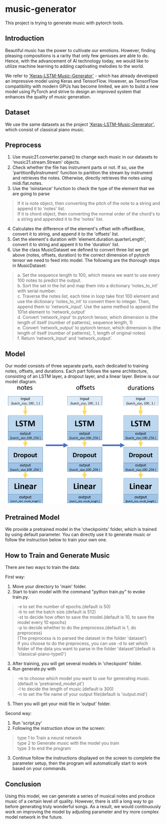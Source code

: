 # music-generator

This project is trying to generate music with pytorch tools.

## Introduction

Beautiful music has the power to cultivate our emotions. However, finding pleasing compositions is a rarity that only few geniuses are able to do. Hence, with the advancement of AI technology today, we would like to utilize machine learning to adding captivating melodies to the world.

We refer to ['Keras-LSTM-Music-Generator'](https://github.com/jordan-bird/Keras-LSTM-Music-Generator) - which has already developed an impressive model using Keras and TensorFlow. However, as TensorFlow compatibility with modern GPUs has become limited, we aim to build a new model using PyTorch and strive to design an improved system that enhances the quality of music generation.

## Dataset

We use the same datasets as the project ['Keras-LSTM-Music-Generator'](https://github.com/jordan-bird/Keras-LSTM-Music-Generator), which consist of classical piano music.

## Preprocess

1. Use music21.converter.parse() to change each music in our datasets to 'music21.stream.Stream' objects.
2. Check whether the file has instrument parts or not. If so, use the 'partitionByInstrument' function to partition the stream by instrument and retrieves the notes. Otherwise, directly retrieves the notes using midi.flat.notes.
3. Use the 'isinstance' function to check the type of the element that we are going to parse
>If it is note object, then converting the pitch of the note to a string and append it to 'notes' list.  
If it is chord object, then converting the normal order of the chord's to a string and appended it to the 'notes' list.


4. Calculates the difference of the element's offset with offsetBase, convert it to string, and append it to the 'offsets' list.
5. Get the element's duration with 'element.duration.quarterLength', convert it to string and appent it to the 'duration' list.
6.	Use the class MusicDataset we defined to convert three list we get above (notes, offsets, duration) to the correct dimension of pytorch tensor we need to feed into model. The following are the thorough steps in MusicDataset:
>a. Set the sequence length to 100, which means we want to use every 100 notes to predict the output.  
b.	Sort the set in the list and map them into a dictionary ‘notes_to_int’ with serial number.  
c.	Traverse the notes list, each time in loop take first 100 element and use the dictionary ‘notes_to_int’ to convert them to integer. Then, append them to ‘network_input’. Use the same method to append the 101st element to ‘network_output’  
d.	Convert ‘network_input’ to pytorch tensor, which dimension is (the length of itself (number of patterns), sequence length, 1)  
e.	Convert ‘network_output’ to pytorch tensor, which dimension is (the length of itself (number of patterns), 1, length of original notes)  
f.	Return ‘network_input’ and ‘network_output’. 

## Model

Our model consists of three separate parts, each dedicated to training notes, offsets, and durations. Each part follows the same architecture, consisting of an LSTM layer, a dropout layer, and a linear layer. Below is our model dlagram.
![LSTM Model Diagram](model.png)

## Pretrained Model

We provide a pretrained model in the 'checkpoints' folder, which is trained by using default parameter. You can directly use it to generate music or follow the instruction below to train your own one.

## How to Train and Generate Music

There are two ways to train the data:

First way:  
1. Move your directory to 'main' folder.
2. Start to train model with the command "python train.py" to evoke train.py.
> -e to set the number of epochs.(default is 50)  
-b to set the batch size.(default is 512)  
-st to decide how often to save the model.(default is 10, to save the model every 10 epochs)  
-p to decide whether to do the preprocess.(default is 1, do preprocess)  
   (The preprocess is to parsed the dataset in the folder 'dataset')   
If you choose to do the preprocess, you can use -d to set which folder of the data you want to parse in the folder 'dataset'(default is 'classical-piano-type0')

3. After training, you will get several models in 'checkpoint' folder.
4. Run generate.py with
> -m to choose which model you want to use for generating music.(default is 'pretrained_model.pt')  
-l to decide the length of music.(default is 300)  
-n to set the file name of your output file(default is 'output.mid')

5. Then you will get your midi file in 'output' folder.

Second way:  
1. Run 'script.py'
2. Following the instruction show on the screen:
> type 1 to Train a neural network  
>type 2 to Generate music with the model you train  
>type 3 to end the program

3. Continue follow the instructions displayed on the screen to complete the parameter setup, then the program will automatically start to work based on your commands.

## Conclusion

Using this model, we can generate a series of musical notes and produce music of a certain level of quality. However, there is still a long way to go before generating truly wonderful songs. As a result, we would continuously work on improving the model by adjusting parameter and try more complex model network in the future.